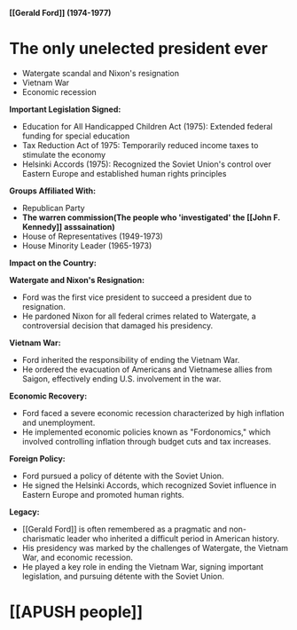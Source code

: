 **[[Gerald Ford]] (1974-1977)**

# The only unelected president ever
* Watergate scandal and Nixon's resignation
* Vietnam War
* Economic recession

**Important Legislation Signed:**

* Education for All Handicapped Children Act (1975): Extended federal funding for special education
* Tax Reduction Act of 1975: Temporarily reduced income taxes to stimulate the economy
* Helsinki Accords (1975): Recognized the Soviet Union's control over Eastern Europe and established human rights principles

**Groups Affiliated With:**

* Republican Party
* **The warren commission(The people who 'investigated' the [[John F. Kennedy]] asssaination)**
* House of Representatives (1949-1973)
* House Minority Leader (1965-1973)

**Impact on the Country:**

**Watergate and Nixon's Resignation:**

* Ford was the first vice president to succeed a president due to resignation.
* He pardoned Nixon for all federal crimes related to Watergate, a controversial decision that damaged his presidency.

**Vietnam War:**

* Ford inherited the responsibility of ending the Vietnam War.
* He ordered the evacuation of Americans and Vietnamese allies from Saigon, effectively ending U.S. involvement in the war.

**Economic Recovery:**

* Ford faced a severe economic recession characterized by high inflation and unemployment.
* He implemented economic policies known as "Fordonomics," which involved controlling inflation through budget cuts and tax increases.

**Foreign Policy:**

* Ford pursued a policy of détente with the Soviet Union.
* He signed the Helsinki Accords, which recognized Soviet influence in Eastern Europe and promoted human rights.

**Legacy:**

* [[Gerald Ford]] is often remembered as a pragmatic and non-charismatic leader who inherited a difficult period in American history.
* His presidency was marked by the challenges of Watergate, the Vietnam War, and economic recession.
* He played a key role in ending the Vietnam War, signing important legislation, and pursuing détente with the Soviet Union.
# [[APUSH people]]